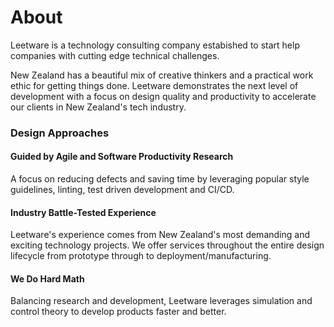 # About

Leetware is a technology consulting company estabished to start help companies with cutting edge technical challenges.

New Zealand has a beautiful mix of creative thinkers and a practical work ethic for getting things done. Leetware demonstrates the next level of development with a focus on design quality and productivity to accelerate our clients in New Zealand's tech industry.

### Design Approaches

#### Guided by Agile and Software Productivity Research

A focus on reducing defects and saving time by leveraging popular style guidelines, linting, test driven development and CI/CD.

#### Industry Battle-Tested Experience

Leetware's experience comes from New Zealand's most demanding and exciting technology projects. We offer services throughout the entire design lifecycle from prototype through to deployment/manufacturing.

#### We Do Hard Math

Balancing research and development, Leetware leverages simulation and control theory to develop products faster and better.